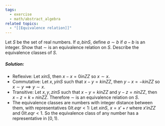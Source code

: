 ```yaml
---
tags:
  - exercise
  - math/abstract_algebra
related topics:
  - "[[Equivalence relation]]"
---
```

Let $S$ be the set of real numbers. If $a, b  in S$, define $a \sim b$ if $a − b$ is an integer. Show that $\sim$ is an equivalence relation on $S$. Describe the equivalence classes of $S$.
##### Solution:
- Reflexive:
	Let $x in S$, then $x-x=0 in ZZ$ so $x\sim x$.
- Commutative:
	Let $x,y in S$ such that $x-y=k in ZZ$, then  $y-x=-k in ZZ$ so $x\sim y \implies y\sim x$.
- Transitive:
	Let $x,y,z in S$ such that $x-y=k in ZZ$ and $y-z=n in ZZ$, then $x-z=k+n in ZZ$.
Therefore $\sim$ is an equivalence relation on $S$.
- The equivalence classes are numbers with integer distance between them, with representatives $0 lt.eq r<1$:
	Let $x in S$, $x=x' + r$ where $x' in ZZ$ and $0 lt.eq r<1$. So the equivalence class of any number has a representative in $[0,1)$.